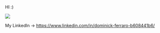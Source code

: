 HI :) 

![](https://komarev.com/ghpvc/?username=dom000D&color=blueviolet)

My LinkedIn -> https://www.linkedin.com/in/dominick-ferraro-b608441b6/
